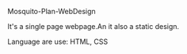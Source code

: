 Mosquito-Plan-WebDesign 

It's a single page webpage.An it also a static design.

Language are use: HTML, CSS

 